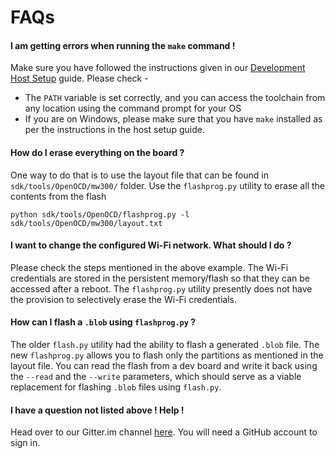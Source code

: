 # FAQs

#### I am getting errors when running the `make` command !
Make sure you have followed the instructions given in our [Development Host Setup](http://marvell-iot.github.io/docs/#documentation-setup-development-host) guide. Please check -

- The `PATH` variable is set correctly, and you can access the toolchain from any location using the command prompt for your OS
- If you are on Windows, please make sure that you have `make` installed as per the instructions in the host setup guide. 

#### How do I erase everything on the board ?
One way to do that is to use the layout file that can be found in `sdk/tools/OpenOCD/mw300/` folder. Use the `flashprog.py` utility to erase all the contents from the flash

```
python sdk/tools/OpenOCD/flashprog.py -l sdk/tools/OpenOCD/mw300/layout.txt 
```

#### I want to change the configured Wi-Fi network. What should I do ?
Please check the steps mentioned in the above example. The Wi-Fi credentials are stored in the persistent memory/flash so that they can be accessed after a reboot. The `flashprog.py` utility presently does not have the provision to selectively erase the Wi-Fi credentials. 

#### How can I flash a `.blob` using `flashprog.py` ?
The older `flash.py` utility had the ability to flash a generated `.blob` file. The new `flashprog.py` allows you to flash only the partitions as mentioned in the layout file. You can read the flash from a dev board and write it back using the `--read` and the `--write` parameters, which should serve as a viable replacement for flashing `.blob` files using `flash.py`.

#### I have a question not listed above ! Help !
Head over to our Gitter.im channel [here](https://gitter.im/marvell-iot/aws_starter_sdk). You will need a GitHub account to sign in.

